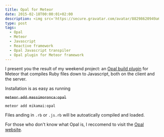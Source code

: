 ```yaml
---
title: Opal for Meteor
date: 2015-02-18T00:00:01+02:00
description: <img src='https://secure.gravatar.com/avatar/88298620949a6534d403da2e356c9339' class='left-side'> Compile Ruby to Javascript in Meteor
type: post
tags:
  - Opal
  - Meteor
  - Javascript
  - Reactive framework
  - Opal Javascript transpiler
  - Opal plugin for Meteor framework
---
```


I present you the result of my weekend project: an [Opal build plugin](https://atmospherejs.com/massimoronca/opal) for Meteor that compiles Ruby files down to Javascript, both on the client and the server.  

Installation is as easy as running  

~~`meteor add massimoronca:opal`~~  

`meteor add mikamai:opal`

Files anding in `.rb` or `.js.rb` will be autoatically compiled and loaded.
  

For those who don't know what Opal is, I reccomend to visit the [Opal website](http://opalrb.org).

